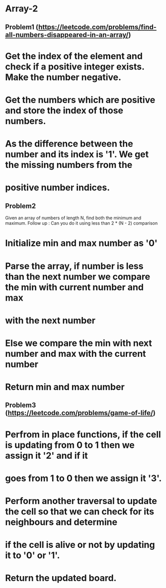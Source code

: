 # Array-2
## Problem1 (https://leetcode.com/problems/find-all-numbers-disappeared-in-an-array/)
# Get the index of the element and check if a positive integer exists. Make the number negative.
# Get the numbers which are positive and store the index of those numbers. 
# As the difference between the number and its index is '1'. We get the missing numbers from the 
# positive number indices.

## Problem2
Given an array of numbers of length N, find both the minimum and maximum. Follow up : Can you do it using less than 2 * (N - 2) comparison
# Initialize min and max number as '0'
# Parse the array, if number is less than the next number we compare the min with current number and max
# with the next number
# Else we compare the min with next number and max with the current number
# Return min and max number

## Problem3 (https://leetcode.com/problems/game-of-life/)
# Perfrom in place functions, if the cell is updating from 0 to 1 then we assign it '2' and if it
# goes from 1 to 0 then we assign it '3'.
# Perform another traversal to update the cell so that we can check for its neighbours and determine
# if the cell is alive or not by updating it to '0' or '1'.
# Return the updated board. 
